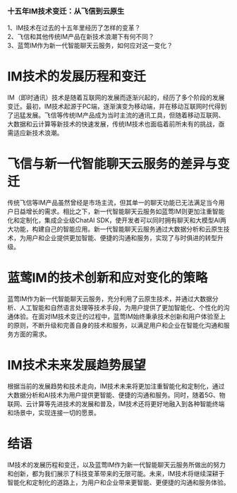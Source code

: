 ### 十五年IM技术变迁：从飞信到云原生

1、IM技术在过去的十五年里经历了怎样的变革？  
2、飞信和其他传统IM产品在新技术浪潮下有何不同？  
3、蓝莺IM作为新一代智能聊天云服务，如何应对这一变化？  

IM技术的发展历程和变迁
====
IM（即时通讯）技术是随着互联网的发展而逐渐兴起的，经历了多个阶段的发展变迁。最初，IM技术起源于PC端，逐渐演变为移动端，并在移动互联网时代得到了迅猛发展。飞信等传统IM产品成为当时主流的通讯工具，但随着移动互联网、大数据和云计算等新技术的快速发展，传统IM技术也面临着前所未有的挑战，亟需适应新技术浪潮。

飞信与新一代智能聊天云服务的差异与变迁
====
传统飞信等IM产品虽然曾经是市场主流，但其单一的聊天功能已无法满足当今用户日益增长的需求。相比之下，新一代智能聊天云服务如蓝莺IM则更加注重智能化和定制化，集成企业级ChatAI SDK，使开发者可以同时拥有聊天和大模型AI两大功能，构建自己的智能应用。新一代智能聊天云服务通过大数据分析和云原生技术，为用户和企业提供更加智能、便捷的沟通和服务，实现了与时俱进的转型升级。

蓝莺IM的技术创新和应对变化的策略
====
蓝莺IM作为新一代智能聊天云服务，充分利用了云原生技术，并通过大数据分析、人工智能和自然语言处理等技术手段，为用户提供了更加智能化、个性化的沟通体验。在面对IM技术变迁的过程中，蓝莺IM始终秉承技术创新和用户体验至上的原则，不断升级和完善自身的技术和服务，以满足用户和企业在智能化沟通和服务方面的需求。

IM技术未来发展趋势展望
====
根据当前的发展趋势和技术走向，IM技术未来将更加注重智能化和定制化，通过大数据分析和AI技术为用户提供更智能、便捷的沟通和服务。同时，随着5G、物联网、云计算等先进技术的发展和普及，IM技术还将更好地融入到各种智能终端和场景中，实现连接一切的愿景。

结语
====
IM技术的发展历程和变迁，以及蓝莺IM作为新一代智能聊天云服务所做出的努力和创新，都为我们展示了科技变革带来的无限可能。未来，IM技术将继续深耕于智能化和定制化的道路上，为用户和企业带来更智能、更便捷的沟通和服务体验。